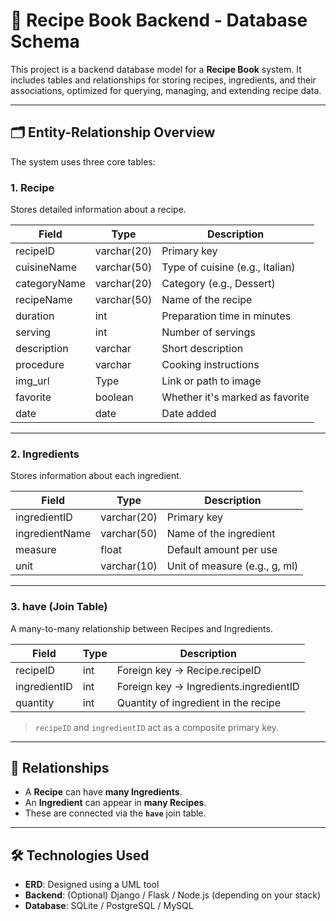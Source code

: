 # 🍲 Recipe Book Backend - Database Schema

This project is a backend database model for a **Recipe Book** system. It includes tables and relationships for storing recipes, ingredients, and their associations, optimized for querying, managing, and extending recipe data.

---

## 🗂️ Entity-Relationship Overview

The system uses three core tables:

### 1. **Recipe**
Stores detailed information about a recipe.

| Field         | Type        | Description                    |
|---------------|-------------|--------------------------------|
| recipeID      | varchar(20) | Primary key                    |
| cuisineName   | varchar(50) | Type of cuisine (e.g., Italian)|
| categoryName  | varchar(20) | Category (e.g., Dessert)       |
| recipeName    | varchar(50) | Name of the recipe             |
| duration      | int         | Preparation time in minutes    |
| serving       | int         | Number of servings             |
| description   | varchar     | Short description              |
| procedure     | varchar     | Cooking instructions           |
| img_url       | Type        | Link or path to image          |
| favorite      | boolean     | Whether it's marked as favorite|
| date          | date        | Date added                     |

---

### 2. **Ingredients**
Stores information about each ingredient.

| Field           | Type         | Description                 |
|------------------|--------------|-----------------------------|
| ingredientID     | varchar(20)  | Primary key                 |
| ingredientName   | varchar(50)  | Name of the ingredient      |
| measure          | float        | Default amount per use      |
| unit             | varchar(10)  | Unit of measure (e.g., g, ml)|

---

### 3. **have** (Join Table)
A many-to-many relationship between Recipes and Ingredients.

| Field         | Type   | Description                          |
|---------------|--------|--------------------------------------|
| recipeID      | int    | Foreign key → Recipe.recipeID        |
| ingredientID  | int    | Foreign key → Ingredients.ingredientID |
| quantity      | int    | Quantity of ingredient in the recipe |

> `recipeID` and `ingredientID` act as a composite primary key.

---

## 🔗 Relationships

- A **Recipe** can have **many Ingredients**.
- An **Ingredient** can appear in **many Recipes**.
- These are connected via the **`have`** join table.

---

## 🛠️ Technologies Used

- **ERD**: Designed using a UML tool
- **Backend**: (Optional) Django / Flask / Node.js (depending on your stack)
- **Database**: SQLite / PostgreSQL / MySQL
